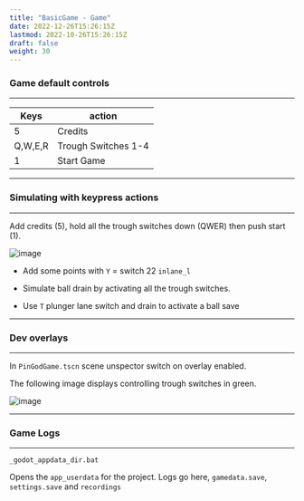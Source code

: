 ```yaml
---
title: "BasicGame - Game"
date: 2022-12-26T15:26:15Z
lastmod: 2022-10-26T15:26:15Z
draft: false
weight: 30
---
```


### Game default controls
---
| Keys  | action |
| ------------- | ------------- |
| 5  | Credits |
| Q,W,E,R | Trough Switches 1-4 |
| 1  | Start Game |

---
### Simulating with keypress actions
---

Add credits (5), hold all the trough switches down (QWER) then push start (1).

![image](../../images/basicgame-controlgame.jpg)

- Add some points with `Y` = switch 22  `inlane_l`

- Simulate ball drain by activating all the trough switches.

- Use `T` plunger lane switch and drain to activate a ball save

---
### Dev overlays
---

In `PinGodGame.tscn` scene unspector switch on overlay enabled.

The following image displays controlling trough switches in green.

![image](../../images/basicgame-overlays.jpg)

---
### Game Logs
---

`_godot_appdata_dir.bat`

Opens the `app_userdata` for the project. Logs go here, `gamedata.save`, `settings.save` and `recordings`
